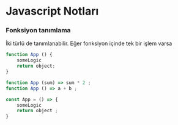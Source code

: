# Javascript Notları

### Fonksiyon tanımlama
İki türlü de tanımlanabilir. Eğer fonksiyon içinde tek bir işlem varsa 

```javascript
function App () {
    someLogic
    return object;
}

function App (sum) => sum * 2 ;
function App () => a + b ;

const App = () => {
    someLogic
    return object ;
}
```

